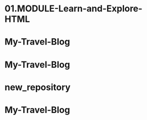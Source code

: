 # 01.MODULE-Learn-and-Explore-HTML
# My-Travel-Blog
# My-Travel-Blog
# new_repository
# My-Travel-Blog
